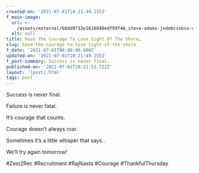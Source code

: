 ```yaml
---
created-on: '2021-07-01T10:21:49.155Z'
f_main-image:
  url: >-
    /assets/external/60dd9732e1616048edf99f46_steve-adams-jxdo6cvsbso-unsplash.jpg
  alt: null
title: Have The Courage To Lose Sight Of The Shore…
slug: have-the-courage-to-lose-sight-of-the-shore
f_date: '2021-07-01T00:00:00.000Z'
updated-on: '2021-07-01T10:21:49.155Z'
f_post-summary: Success is never final.
published-on: '2021-07-01T10:21:53.722Z'
layout: '[post].html'
tags: post
---
```


Success is never final.

Failure is never fatal.

It’s courage that counts.

Courage doesn’t always roar.

Sometimes it’s a little whisper that says..

We’ll try again tomorrow!

#Zest2Rec #Recruitment #RajNasta #Courage #ThankfulThursday

‍
